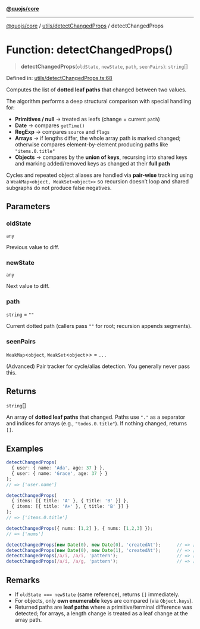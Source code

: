 [**@quojs/core**](../../../README.md)

***

[@quojs/core](../../../README.md) / [utils/detectChangedProps](../README.md) / detectChangedProps

# Function: detectChangedProps()

> **detectChangedProps**(`oldState`, `newState`, `path`, `seenPairs`): `string`[]

Defined in: [utils/detectChangedProps.ts:68](https://github.com/quojs/quojs/blob/9e23886b2a0ad7a76f8b24da404b10a06002a0ea/packages/core/src/utils/detectChangedProps.ts#L68)

Computes the list of **dotted leaf paths** that changed between two values.

The algorithm performs a deep structural comparison with special handling for:
- **Primitives / null** → treated as leafs (change = current `path`)
- **Date** → compares `getTime()`
- **RegExp** → compares `source` and `flags`
- **Arrays** → if lengths differ, the whole array path is marked changed; otherwise compares
  element-by-element producing paths like `"items.0.title"`
- **Objects** → compares by the **union of keys**, recursing into shared keys and marking
  added/removed keys as changed at their **full path**

Cycles and repeated object aliases are handled via **pair-wise** tracking using a
`WeakMap<object, WeakSet<object>>` so recursion doesn’t loop and shared subgraphs do not
produce false negatives.

## Parameters

### oldState

`any`

Previous value to diff.

### newState

`any`

Next value to diff.

### path

`string` = `""`

Current dotted path (callers pass `""` for root; recursion appends segments).

### seenPairs

`WeakMap`\<`object`, `WeakSet`\<`object`\>\> = `...`

(Advanced) Pair tracker for cycle/alias detection. You generally never pass this.

## Returns

`string`[]

An array of **dotted leaf paths** that changed. Paths use `"."` as a separator and
indices for arrays (e.g., `"todos.0.title"`). If nothing changed, returns `[]`.

## Examples

```ts
detectChangedProps(
  { user: { name: 'Ada', age: 37 } },
  { user: { name: 'Grace', age: 37 } }
);
// => ['user.name']
```

```ts
detectChangedProps(
  { items: [{ title: 'A' }, { title: 'B' }] },
  { items: [{ title: 'A+' }, { title: 'B' }] }
);
// => ['items.0.title']
```

```ts
detectChangedProps({ nums: [1,2] }, { nums: [1,2,3] });
// => ['nums']
```

```ts
detectChangedProps(new Date(0), new Date(0), 'createdAt');      // => []
detectChangedProps(new Date(0), new Date(1), 'createdAt');      // => ['createdAt']
detectChangedProps(/a/i, /a/i, 'pattern');                      // => []
detectChangedProps(/a/i, /a/g, 'pattern');                      // => ['pattern']
```

## Remarks

- If `oldState === newState` (same reference), returns `[]` immediately.
- For objects, only **own enumerable** keys are compared (via `Object.keys`).
- Returned paths are **leaf paths** where a primitive/terminal difference was detected; for arrays,
  a length change is treated as a leaf change at the array path.
